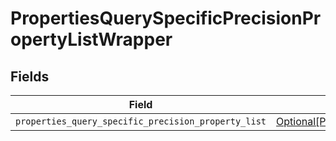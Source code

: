 # PropertiesQuerySpecificPrecisionPropertyListWrapper


## Fields

| Field                                                                                                                         | Type                                                                                                                          | Required                                                                                                                      | Description                                                                                                                   |
| ----------------------------------------------------------------------------------------------------------------------------- | ----------------------------------------------------------------------------------------------------------------------------- | ----------------------------------------------------------------------------------------------------------------------------- | ----------------------------------------------------------------------------------------------------------------------------- |
| `properties_query_specific_precision_property_list`                                                                           | [Optional[PropertiesQuerySpecificPrecisionPropertyList]](../../models/shared/propertiesqueryspecificprecisionpropertylist.md) | :heavy_minus_sign:                                                                                                            | N/A                                                                                                                           |